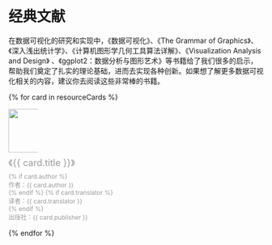<!--
index: 1
title: 经典文献
resourceCards:
  - img: /assets/image/vis/resource/book1.jpg
    href: https://book.douban.com/subject/25760272/
    title: 数据可视化
    author: 陈为 / 沈则潜
    publisher: 电子工业出版社
  - img: /assets/image/vis/resource/book2.jpg
    href: https://book.douban.com/subject/10123863/
    title: The Grammar of Graphics
    author: Leland Wilkinson
    publisher: Springer
  - img: /assets/image/vis/resource/book3.jpg
    href: https://book.douban.com/subject/7056708/
    title: 深入浅出统计学
    translator: 李芳
    publisher: 电子工业出版社
  - img: /assets/image/vis/resource/book4.jpg
    href: https://book.douban.com/subject/1224798/
    title: 计算机图形学几何工具算法详解
    translator: 周长发
    publisher: 电子工业出版社
  - img: /assets/image/vis/resource/book5.jpg
    href: https://book.douban.com/subject/26266036/
    title: Visualization Analysis & Design
    author: Tamara Munzner
    publisher: A K Peters/CRC Press
  - img: /assets/image/vis/resource/book6.jpg
    href: https://book.douban.com/subject/24527091/
    title: ggplot2：数据分析与图形艺术
    translator: 统计之都
    publisher: 西安交通大学出版社
-->

<style>
    .card {
        color: #999999;
        font-size: 12px;
        padding: 16px;
        margin: 20px 0;
        text-decoration: none;
        border: 1px solid #EFF0F8;
    }
    .card:hover {
        box-shadow: 0px 4px 12px #E1E2EF;
        text-decoration: none;
    }
    .card .col-md-2 {
        padding: 0;
        flex: 0 0 58px;
        max-width: 58px;
    }
    .card .col-md-10 {
        flex: 1;
        max-width: calc(100% - 60px);
    }
    .card .book-title {
        font-size: 18px;
        margin: 8px 0;
    }
    .card .book-title, .card .book-author {
        display: block;
        white-space: nowrap;
        overflow: hidden;
        text-overflow: ellipsis;
    }
    .card .row {
        margin: 0;
    }
</style>

# 经典文献

在数据可视化的研究和实现中，《数据可视化》、《The Grammar of Graphics》、《深入浅出统计学》、《计算机图形学几何工具算法详解》、《Visualization Analysis and Design》 、《ggplot2：数据分析与图形艺术》等书籍给了我们很多的启示，帮助我们奠定了扎实的理论基础，进而去实现各种创新。如果想了解更多数据可视化相关的内容，建议你去阅读这些非常棒的书籍。

<div class="container">
    <div class="row">
        {% for card in resourceCards %}
        <div class="feature col-md-6">
            <a class="card" href="{{ card.href }}" target="_blank">
                <div class="row">
                    <div class="col-md-2">
                        <img width="64" height="86" src="{{ card.img }}" alt="">
                    </div>
                    <div class="col-md-10">
                        <span class="book-title">《{{ card.title }}》</span>
                        <div class="detail">
                              {% if card.author %}
                              <span class="book-author">作者：{{ card.author }}</span>
                              {% endif %}
                              {% if card.translator %}
                              <span class="book-author">译者：{{ card.translator }}</span>
                              {% endif %}
                              <span class="book-author"> 出版社：{{ card.publisher }}</span>
                        </div>
                    </div>
                </div>
            </a>
        </div>
        {% endfor %}
    </div>
</div>
